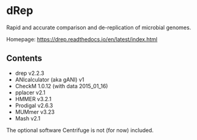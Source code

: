 # dRep

Rapid and accurate comparison and de-replication of microbial genomes.

Homepage: https://drep.readthedocs.io/en/latest/index.html

## Contents

  * drep v2.2.3
  * ANIcalculator (aka gANI) v1
  * CheckM 1.0.12 (with data 2015_01_16)
  * pplacer v2.1
  * HMMER v3.2.1
  * Prodigal v2.6.3
  * MUMmer v3.23
  * Mash v2.1

The optional software Centrifuge is not (for now) included.
